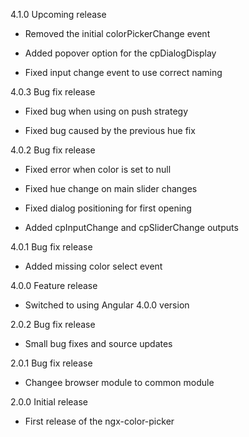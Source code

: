 4.1.0 Upcoming release

  - Removed the initial colorPickerChange event

  - Added popover option for the cpDialogDisplay

  - Fixed input change event to use correct naming

4.0.3 Bug fix release

  - Fixed bug when using on push strategy

  - Fixed bug caused by the previous hue fix

4.0.2 Bug fix release

  - Fixed error when color is set to null

  - Fixed hue change on main slider changes

  - Fixed dialog positioning for first opening

  - Added cpInputChange and cpSliderChange outputs

4.0.1 Bug fix release

  - Added missing color select event

4.0.0 Feature release

  - Switched to using Angular 4.0.0 version

2.0.2 Bug fix release

  - Small bug fixes and source updates

2.0.1 Bug fix release

  - Changee browser module to common module

2.0.0 Initial release

  - First release of the ngx-color-picker
